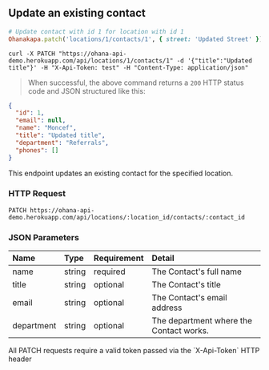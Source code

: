 ## Update an existing contact

```ruby
# Update contact with id 1 for location with id 1
Ohanakapa.patch('locations/1/contacts/1', { street: 'Updated Street' })
```

```shell
curl -X PATCH "https://ohana-api-demo.herokuapp.com/api/locations/1/contacts/1" -d '{"title":"Updated title"}' -H "X-Api-Token: test" -H "Content-Type: application/json"
```

> When successful, the above command returns a `200` HTTP status code and JSON
> structured like this:

```json
{
  "id": 1,
  "email": null,
  "name": "Moncef",
  "title": "Updated title",
  "department": "Referrals",
  "phones": []
}
```

This endpoint updates an existing contact for the specified location.

### HTTP Request

`PATCH https://ohana-api-demo.herokuapp.com/api/locations/:location_id/contacts/:contact_id`

### JSON Parameters

| Name | Type | Requirement | Detail |
|:-----|:-----|:---------|:-------|
| name | string | required | The Contact's full name |
| title | string | optional | The Contact's title |
| email | string | optional | The Contact's email address |
| department | string | optional | The department where the Contact works. |

<aside class="warning">All PATCH requests require a valid token passed via the
`X-Api-Token` HTTP header</aside>
